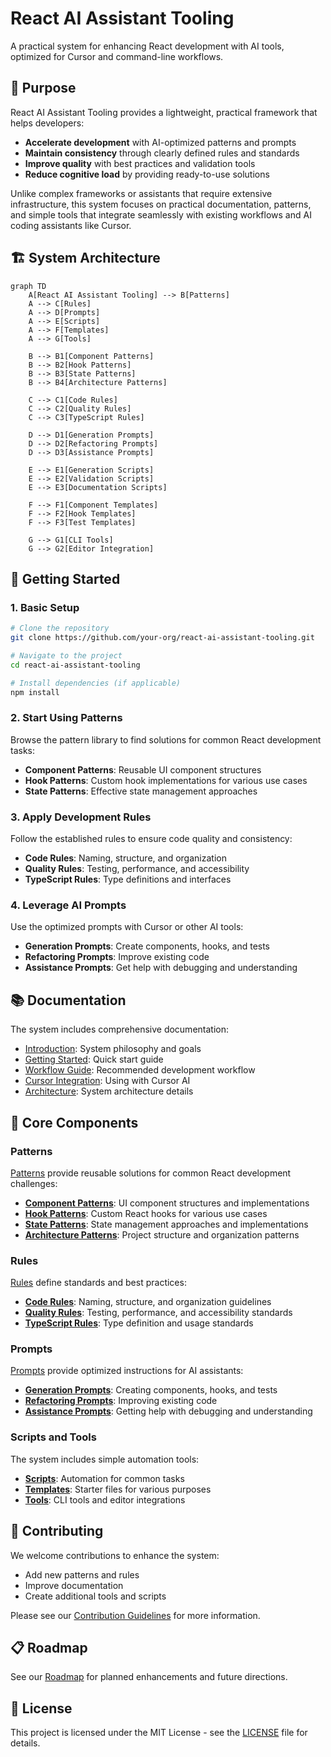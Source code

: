 # React AI Assistant Tooling

A practical system for enhancing React development with AI tools, optimized for Cursor and command-line workflows.

## 🎯 Purpose

React AI Assistant Tooling provides a lightweight, practical framework that helps developers:

- **Accelerate development** with AI-optimized patterns and prompts
- **Maintain consistency** through clearly defined rules and standards
- **Improve quality** with best practices and validation tools
- **Reduce cognitive load** by providing ready-to-use solutions

Unlike complex frameworks or assistants that require extensive infrastructure, this system focuses on practical documentation, patterns, and simple tools that integrate seamlessly with existing workflows and AI coding assistants like Cursor.

## 🏗️ System Architecture

```mermaid
graph TD
    A[React AI Assistant Tooling] --> B[Patterns]
    A --> C[Rules]
    A --> D[Prompts]
    A --> E[Scripts]
    A --> F[Templates]
    A --> G[Tools]

    B --> B1[Component Patterns]
    B --> B2[Hook Patterns]
    B --> B3[State Patterns]
    B --> B4[Architecture Patterns]

    C --> C1[Code Rules]
    C --> C2[Quality Rules]
    C --> C3[TypeScript Rules]

    D --> D1[Generation Prompts]
    D --> D2[Refactoring Prompts]
    D --> D3[Assistance Prompts]

    E --> E1[Generation Scripts]
    E --> E2[Validation Scripts]
    E --> E3[Documentation Scripts]

    F --> F1[Component Templates]
    F --> F2[Hook Templates]
    F --> F3[Test Templates]

    G --> G1[CLI Tools]
    G --> G2[Editor Integration]
```

## 🚀 Getting Started

### 1. Basic Setup

```bash
# Clone the repository
git clone https://github.com/your-org/react-ai-assistant-tooling.git

# Navigate to the project
cd react-ai-assistant-tooling

# Install dependencies (if applicable)
npm install
```

### 2. Start Using Patterns

Browse the pattern library to find solutions for common React development tasks:

- **Component Patterns**: Reusable UI component structures
- **Hook Patterns**: Custom hook implementations for various use cases
- **State Patterns**: Effective state management approaches

### 3. Apply Development Rules

Follow the established rules to ensure code quality and consistency:

- **Code Rules**: Naming, structure, and organization
- **Quality Rules**: Testing, performance, and accessibility
- **TypeScript Rules**: Type definitions and interfaces

### 4. Leverage AI Prompts

Use the optimized prompts with Cursor or other AI tools:

- **Generation Prompts**: Create components, hooks, and tests
- **Refactoring Prompts**: Improve existing code
- **Assistance Prompts**: Get help with debugging and understanding

## 📚 Documentation

The system includes comprehensive documentation:

- [Introduction](./docs/overview/INTRODUCTION.md): System philosophy and goals
- [Getting Started](./docs/user-guides/GETTING_STARTED.md): Quick start guide
- [Workflow Guide](./docs/user-guides/WORKFLOW_GUIDE.md): Recommended development workflow
- [Cursor Integration](./docs/user-guides/CURSOR_INTEGRATION.md): Using with Cursor AI
- [Architecture](./docs/overview/ARCHITECTURE.md): System architecture details

## 🧩 Core Components

### Patterns

[Patterns](./patterns/) provide reusable solutions for common React development challenges:

- **[Component Patterns](./patterns/components/)**: UI component structures and implementations
- **[Hook Patterns](./patterns/hooks/)**: Custom React hooks for various use cases
- **[State Patterns](./patterns/state/)**: State management approaches and implementations
- **[Architecture Patterns](./patterns/architecture/)**: Project structure and organization patterns

### Rules

[Rules](./rules/) define standards and best practices:

- **[Code Rules](./rules/code/)**: Naming, structure, and organization guidelines
- **[Quality Rules](./rules/quality/)**: Testing, performance, and accessibility standards
- **[TypeScript Rules](./rules/typescript/)**: Type definition and usage standards

### Prompts

[Prompts](./prompts/) provide optimized instructions for AI assistants:

- **[Generation Prompts](./prompts/generation/)**: Creating components, hooks, and tests
- **[Refactoring Prompts](./prompts/refactoring/)**: Improving existing code
- **[Assistance Prompts](./prompts/assistance/)**: Getting help with debugging and understanding

### Scripts and Tools

The system includes simple automation tools:

- **[Scripts](./scripts/)**: Automation for common tasks
- **[Templates](./templates/)**: Starter files for various purposes
- **[Tools](./tools/)**: CLI tools and editor integrations

## 🤝 Contributing

We welcome contributions to enhance the system:

- Add new patterns and rules
- Improve documentation
- Create additional tools and scripts

Please see our [Contribution Guidelines](./CONTRIBUTING.md) for more information.

## 📋 Roadmap

See our [Roadmap](./docs/overview/ROADMAP.md) for planned enhancements and future directions.

## 📄 License

This project is licensed under the MIT License - see the [LICENSE](./LICENSE) file for details. 